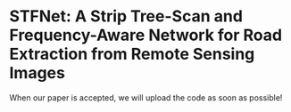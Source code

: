 # STFNet: A Strip Tree-Scan and Frequency-Aware Network for Road Extraction from Remote Sensing Images

When our paper is accepted, we will upload the code as soon as possible!
